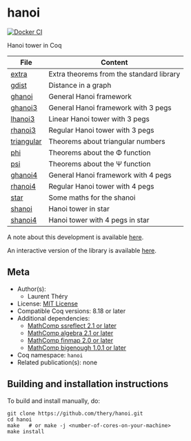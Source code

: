 <!---
This file was generated from `meta.yml`, please do not edit manually.
Follow the instructions on https://github.com/coq-community/templates to regenerate.
--->
# hanoi

[![Docker CI][docker-action-shield]][docker-action-link]

[docker-action-shield]: https://github.com/thery/hanoi/workflows/Docker%20CI/badge.svg?branch=master
[docker-action-link]: https://github.com/thery/hanoi/actions?query=workflow:"Docker%20CI"




Hanoi tower in Coq


| File                              |  Content                                 | 
| --------------------------------- | -----------------------------------------| 
| [extra](./extra.v)                | Extra theorems from the standard library |
| [gdist](./gdist.v)                | Distance in a graph                      |
| [ghanoi](./ghanoi.v)              | General Hanoi framework                  |
| [ghanoi3](./ghanoi3.v)            | General Hanoi framework with 3 pegs      |
| [lhanoi3](./lhanoi3.v)            | Linear Hanoi tower with 3 pegs           |
| [rhanoi3](./rhanoi3.v)            | Regular Hanoi tower with 3 pegs          |
| [triangular](./triangular.v)      | Theorems about triangular numbers        |
| [phi](./phi.v)                    | Theorems about the Φ function            |
| [psi](./psi.v)                    | Theorems about the Ψ function            |
| [ghanoi4](./ghanoi4.v)            | General Hanoi framework with 4 pegs      |
| [rhanoi4](./rhanoi4.v)            | Regular Hanoi tower with 4 pegs          |
| [star](./star.v)                  | Some maths for the shanoi                |
| [shanoi](./shanoi.v)              | Hanoi tower in star                      |
| [shanoi4](./shanoi4.v)            | Hanoi tower with 4 pegs in star          |

A note about this development is available 
[here](https://hal.inria.fr/hal-02903548).

An interactive version of the library is available 
[here](https://thery.github.io/hanoi/index.html).

## Meta

- Author(s):
  - Laurent Théry
- License: [MIT License](LICENSE)
- Compatible Coq versions: 8.18 or later
- Additional dependencies:
  - [MathComp ssreflect 2.1 or later](https://math-comp.github.io)
  - [MathComp algebra 2.1 or later](https://math-comp.github.io)
  - [MathComp finmap 2.0 or later](https://github.com/math-comp/finmap)
  - [MathComp bigenough 1.0.1 or later](https://github.com/math-comp/finmap)
- Coq namespace: `hanoi`
- Related publication(s): none

## Building and installation instructions

To build and install manually, do:

``` shell
git clone https://github.com/thery/hanoi.git
cd hanoi
make   # or make -j <number-of-cores-on-your-machine> 
make install
```



